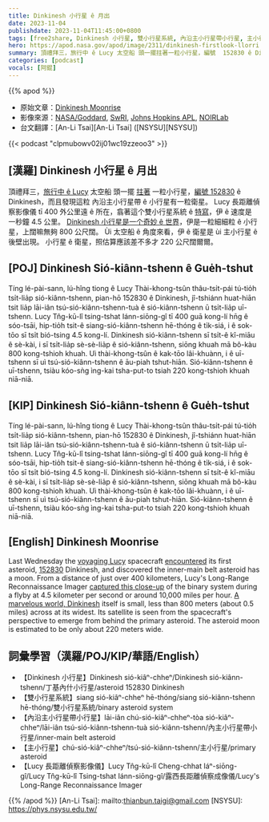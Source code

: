 ```yaml
---
title: Dinkinesh 小行星 ê 月出
date: 2023-11-04
publishdate: 2023-11-04T11:45:00+0800
tags: [free2share, Dinkinesh 小行星, 雙小行星系統, 內沿主小行星帶小行星, 主小行星, Lucy 長距離偵察影像儀]
hero: https://apod.nasa.gov/apod/image/2311/dinkinesh-firstlook-llorri.png
summary: 頂禮拜三，旅行中 ê Lucy 太空船 頭一擺拄著一粒小行星，編號  152830 ê Dinkinesh，而且發現這粒 內主小行星帶 ê 小行星有一粒衛星。
categories: [podcast]
vocals: [阿錕]
---
```


{{% apod %}}

- 原始文章：[Dinkinesh Moonrise](https://apod.nasa.gov/apod/ap231104.html)
- 影像來源：[NASA/Goddard](https://www.gsfc.nasa.gov/), [SwRI](https://lucy.swri.edu/), [Johns Hopkins APL](https://www.jhuapl.edu/), [NOIRLab](https://noirlab.edu/public/)
- 台文翻譯：[An-Li Tsai][An-Li Tsai] ([NSYSU][NSYSU])

{{< podcast "clpmubowv02ij01wc19zzeoo3" >}}

## [漢羅] Dinkinesh 小行星 ê 月出
頂禮拜三，[旅行中 ê Lucy][voyaging Lucy] 太空船 頭一擺 [拄著][encountered] 一粒小行星，[編號 152830][152830] ê Dinkinesh，而且發現這粒 內沿主小行星帶 ê 小行星有一粒衛星。
Lucy 長距離偵察影像儀 tī 400 外公里遠 ê 所在，翕著這个雙小行星系統 ê [特寫][captured this close-up]，伊 ê 速度是 一秒鐘 4.5 公里。
[Dinkinesh 小行星是一个奇妙 ê 世界][A marvelous world, Dinkinesh]，伊是一粒細細粒 ê 小行星，上闊嘛無夠 800 公尺闊。
Ùi 太空船 ê 角度來看，伊 ê 衛星是 ùi 主小行星 ê 後壁出現。
小行星 ê 衛星，照估算應該差不多才 220 公尺闊爾爾。

## [POJ] Dinkinesh Sió-kiânn-tshenn ê Gue̍h-tshut
Tíng lé-pài-sann, lú-hîng tiong ê Lucy Thài-khong-tsûn thâu-tsi̍t-pái tú-tio̍h tsi̍t-lia̍p sió-kiânn-tshenn, pian-hō 152830 ê Dinkinesh, jî-tshiánn huat-hiān tsit lia̍p lāi-iân tsú-sió-kiânn-tshenn-tuà ê sió-kiânn-tshenn ū tsi̍t-lia̍p uī-tshenn.
Lucy Tn̂g-kū-lî tsing-tshat Iánn-siōng-gî tī 400 guā kong-lí hn̄g ê sóo-tsāi, hip-tio̍h tsit-ê siang-sió-kiânn-tshenn hē-thóng ê ti̍k-siá, i ê sok-tōo sī tsi̍t bió-tsing 4.5 kong-lí.
Dinkinesh sió-kiânn-tshenn sī tsi̍t-ê kî-miāu ê sè-kài, i sī tsi̍t-lia̍p sè-sè-lia̍p ê sió-kiânn-tshenn, siōng khuah mā bô-kàu 800 kong-tshioh khuah.
Uì thài-khong-tsûn ê kak-tōo lâi-khuànn, i ê uī-tshenn sī uì tsú-sió-kiânn-tshenn ê āu-piah tshut-hiān.
Sió-kiânn-tshenn ê uī-tshenn, tsiàu kóo-sǹg ìng-kai tsha-put-to tsiah 220 kong-tshioh khuah niā-niā.

## [KIP] Dinkinesh Sió-kiânn-tshenn ê Gue̍h-tshut
Tíng lé-pài-sann, lú-hîng tiong ê Lucy Thài-khong-tsûn thâu-tsi̍t-pái tú-tio̍h tsi̍t-lia̍p sió-kiânn-tshenn, pian-hō 152830 ê Dinkinesh, jî-tshiánn huat-hiān tsit lia̍p lāi-iân tsú-sió-kiânn-tshenn-tuà ê sió-kiânn-tshenn ū tsi̍t-lia̍p uī-tshenn.
Lucy Tn̂g-kū-lî tsing-tshat Iánn-siōng-gî tī 400 guā kong-lí hn̄g ê sóo-tsāi, hip-tio̍h tsit-ê siang-sió-kiânn-tshenn hē-thóng ê ti̍k-siá, i ê sok-tōo sī tsi̍t bió-tsing 4.5 kong-lí.
Dinkinesh sió-kiânn-tshenn sī tsi̍t-ê kî-miāu ê sè-kài, i sī tsi̍t-lia̍p sè-sè-lia̍p ê sió-kiânn-tshenn, siōng khuah mā bô-kàu 800 kong-tshioh khuah.
Uì thài-khong-tsûn ê kak-tōo lâi-khuànn, i ê uī-tshenn sī uì tsú-sió-kiânn-tshenn ê āu-piah tshut-hiān.
Sió-kiânn-tshenn ê uī-tshenn, tsiàu kóo-sǹg ìng-kai tsha-put-to tsiah 220 kong-tshioh khuah niā-niā.

## [English] Dinkinesh Moonrise
Last Wednesday the [voyaging Lucy][voyaging Lucy] spacecraft [encountered][encountered] its first asteroid, [152830][152830] Dinkinesh, and discovered the inner-main belt asteroid has a moon.
From a distance of just over 400 kilometers, Lucy's Long-Range Reconnaissance Imager [captured this close-up][captured this close-up] of the binary system during a flyby at 4.5 kilometer per second or around 10,000 miles per hour.
[A marvelous world, Dinkinesh][A marvelous world, Dinkinesh] itself is small, less than 800 meters (about 0.5 miles) across at its widest.
Its satellite is seen from the spacecraft's perspective to emerge from behind the primary asteroid.
The asteroid moon is estimated to be only about 220 meters wide.

## 詞彙學習（漢羅/POJ/KIP/華語/English）
- 【Dinkinesh 小行星】Dinkinesh sió-kiâⁿ-chheⁿ/Dinkinesh sió-kiânn-tshenn/丁基內什小行星/asteroid 152830 Dinkinesh
- 【雙小行星系統】siang sió-kiâⁿ-chheⁿ hē-thóng/siang sió-kiânn-tshenn hē-thóng/雙小行星系統/binary asteroid system
- 【內沿主小行星帶小行星】lāi-iân chú-sió-kiâⁿ-chheⁿ-tòa sió-kiâⁿ-chheⁿ/lāi-iân tsú-sió-kiânn-tshenn-tuà sió-kiânn-tshenn/內主小行星帶小行星/inner-main belt asteroid
- 【主小行星】chú-sió-kiâⁿ-chheⁿ/tsú-sió-kiânn-tshenn/主小行星/primary asteroid
- 【Lucy 長距離偵察影像儀】Lucy Tn̂g-kū-lî Cheng-chhat Iáⁿ-siōng-gî/Lucy Tn̂g-kū-lî Tsing-tshat Iánn-siōng-gî/露西長距離偵察成像儀/Lucy's Long-Range Reconnaissance Imager

{{% /apod %}}
[An-Li Tsai]: mailto:thianbun.taigi@gmail.com
[NSYSU]: https://phys.nsysu.edu.tw/

[copyright]: https://apod.nasa.gov/apod/fap/lib/about_apod.html#srapply
[License]: https://creativecommons.org/licenses/by/2.0/

[voyaging Lucy]:https://science.nasa.gov/mission/lucy/
[encountered]:https://lucy.swri.edu/DinkineshEncounter.html
[152830]:https://www.minorplanetcenter.net/db_search/show_object?utf8=%E2%9C%93&object_id=dinkinesh
[captured this close-up]:https://www.nasa.gov/image-article/nasas-lucy-spacecraft-discovers-2nd-asteroid-during-dinkinesh-flyby/
[A marvelous world, Dinkinesh]:https://www.nasa.gov/solar-system/nasas-lucy-asteroid-target-gets-a-name/
